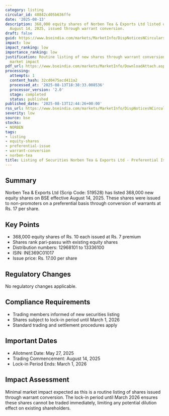 ```yaml
---
category: listing
circular_id: 48842cd05b636ffe
date: '2025-08-13'
description: 368,000 equity shares of Norben Tea & Exports Ltd listed on BSE from
  August 14, 2025, issued through warrant conversion.
draft: false
guid: https://www.bseindia.com/markets/MarketInfo/DispNoticesNCirculars.aspx?Noticeid={7639FE4C-F543-48BF-AEDF-93CAE9EBBC3A}&noticeno=20250813-47&dt=08/13/2025&icount=47&totcount=73&flag=0
impact: low
impact_ranking: low
importance_ranking: low
justification: Routine listing of new shares through warrant conversion with minimal
  market impact
pdf_url: https://www.bseindia.com/markets/MarketInfo/DownloadAttach.aspx?id=20250813-47&attachedId=
processing:
  attempts: 1
  content_hash: 32cd0475acd411a2
  processed_at: '2025-08-13T18:38:33.008536'
  processor_version: '2.0'
  stage: completed
  status: published
published_date: '2025-08-13T12:44:26+00:00'
rss_url: https://www.bseindia.com/markets/MarketInfo/DispNoticesNCirculars.aspx?Noticeid={7639FE4C-F543-48BF-AEDF-93CAE9EBBC3A}&noticeno=20250813-47&dt=08/13/2025&icount=47&totcount=73&flag=0
severity: low
source: bse
stocks:
- NORBEN
tags:
- listing
- equity-shares
- preferential-issue
- warrant-conversion
- norben-tea
title: Listing of Securities Norben Tea & Exports Ltd - Preferential Issue
---
```


## Summary

Norben Tea & Exports Ltd (Scrip Code: 519528) has listed 368,000 new equity shares on BSE effective August 14, 2025. These shares were issued to non-promoters on a preferential basis through conversion of warrants at Rs. 17 per share.

## Key Points

- 368,000 equity shares of Rs. 10 each issued at Rs. 7 premium
- Shares rank pari-passu with existing equity shares
- Distribution numbers: 12968101 to 13336100
- ISIN: INE369C01017
- Issue price: Rs. 17.00 per share

## Regulatory Changes

No regulatory changes applicable.

## Compliance Requirements

- Trading members informed of new securities listing
- Shares subject to lock-in period until March 1, 2026
- Standard trading and settlement procedures apply

## Important Dates

- Allotment Date: May 27, 2025
- Trading Commencement: August 14, 2025
- Lock-in Period Ends: March 1, 2026

## Impact Assessment

Minimal market impact expected as this is a routine listing of shares issued through warrant conversion. The lock-in period until March 2026 ensures these shares cannot be traded immediately, limiting any potential dilution effect on existing shareholders.